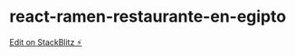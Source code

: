 # react-ramen-restaurante-en-egipto

[Edit on StackBlitz ⚡️](https://stackblitz.com/edit/react-ramen-restaurante-en-egipto)